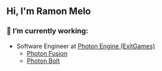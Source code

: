 ## Hi, I'm Ramon Melo

### 🔭 I’m currently working:

- Software Engineer at [Photon Engine (ExitGames)](https://www.photonengine.com/)
  - [Photon Fusion](https://www.photonengine.com/en-US/Fusion) 
  - [Photon Bolt](https://www.photonengine.com/en-US/BOLT)

<!--
**ramonmelo/ramonmelo** is a ✨ _special_ ✨ repository because its `README.md` (this file) appears on your GitHub profile.

Here are some ideas to get you started:

- 🔭 I’m currently working on ...
- 🌱 I’m currently learning ...
- 👯 I’m looking to collaborate on ...
- 🤔 I’m looking for help with ...
- 💬 Ask me about ...
- 📫 How to reach me: ...
- 😄 Pronouns: ...
- ⚡ Fun fact: ...
-->
